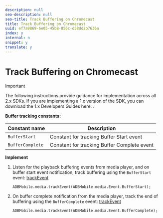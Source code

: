 ```yaml
---
description: null
seo-description: null
seo-title: Track Buffering on Chromecast
title: Track Buffering on Chromecast
uuid: ef7a9869-6e05-45b8-856c-d58dd2b7636a
index: y
internal: n
snippet: y
translate: y
---
```


# Track Buffering on Chromecast

>[!IMPORTANT]
>
>The following instructions provide guidance for implementation across all 2.x SDKs. If you are implementing a 1.x version of the SDK, you can download the 1.x Developers Guides here: [](../../sdk-implement/download-sdks.md).

**Buffer tracking constants:**

|  Constant name  | Description  |
|---|---|
|  `BufferStart`  | Constant for tracking Buffer Start event  |
|  `BufferComplete`  | Constant for tracking Buffer Complete event  |

**Implement**

1. Listen for the playback buffering events from media player, and on buffer start event notification, track buffering using the `BufferStart` event: [trackEvent](https://adobe-marketing-cloud.github.io/video-heartbeat-v2/reference/chromecast/ADBMobile.media.html#.trackEvent) 

   ```
   ADBMobile.media.trackEvent(ADBMobile.media.Event.BufferStart);
   ```

1. On buffer complete notification from the media player, track the end of buffering using the `BufferComplete` event: [trackEvent](https://adobe-marketing-cloud.github.io/video-heartbeat-v2/reference/chromecast/ADBMobile.media.html#.trackEvent) 

   ```
   ADBMobile.media.trackEvent(ADBMobile.media.Event.BufferComplete);
   ```

